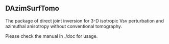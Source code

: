 ## DAzimSurfTomo

The package of direct joint inversion for 3-D isotropic Vsv perturbation and azimuthal anisotropy without conventional tomography.

Please check the manual in ./doc for usage.



